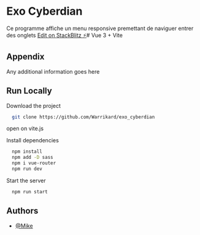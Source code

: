 # Exo Cyberdian

Ce programme affiche un menu responsive premettant de naviguer entrer des onglets
[Edit on StackBlitz ⚡️](https://stackblitz.com/edit/vitejs-vite-uxbq4s)# Vue 3 + Vite



## Appendix

Any additional information goes here


## Run Locally

Download the project

```bash
  git clone https://github.com/Warrikard/exo_cyberdian
```
open on vite.js

Install dependencies

```bash
  npm install
  npm add -D sass
  npm i vue-router
  npm run dev
```

Start the server

```bash
  npm run start
```


## Authors

- [@Mike](https://github.com/Warrikard)
